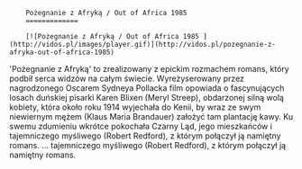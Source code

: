 
        Pożegnanie z Afryką / Out of Africa 1985 
        =============
        
        [![Pożegnanie z Afryką / Out of Africa 1985 ](http://vidos.pl/images/player.gif)](http://vidos.pl/pozegnanie-z-afryka-out-of-africa-1985)
        
        
 'Pożegnanie z Afryką' to zrealizowany z epickim rozmachem romans, który podbił serca widzów na całym świecie. Wyreżyserowany przez nagrodzonego Oscarem Sydneya Pollacka film opowiada o fascynujących losach duńskiej pisarki Karen Blixen (Meryl Streep), obdarzonej silną wolą kobiety, która około roku 1914 wyjechała do Kenii, by wraz ze swym niewiernym mężem (Klaus Maria Brandauer) założyć tam plantację kawy. Ku swemu zdumieniu wkrótce pokochała Czarny Ląd, jego mieszkańców i tajemniczego myśliwego (Robert Redford), z którym połączył ją namiętny romans.   ... tajemniczego myśliwego (Robert Redford), z którym połączył ją namiętny romans.
    